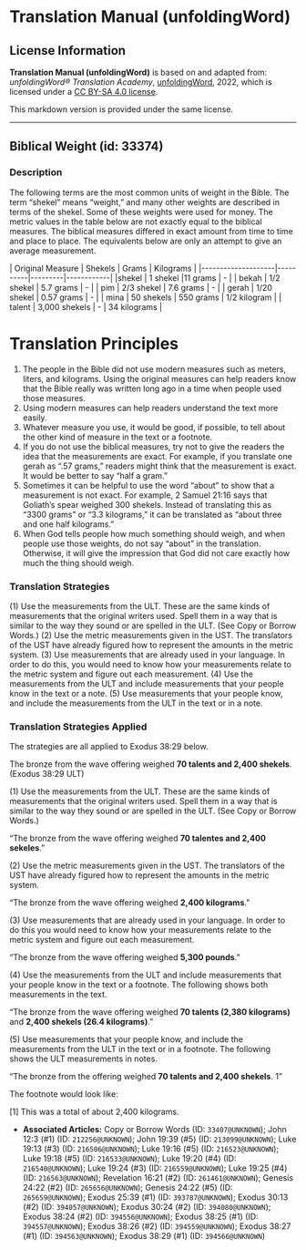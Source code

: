 # Translation Manual (unfoldingWord)

## License Information

**Translation Manual (unfoldingWord)** is based on and adapted from: _unfoldingWord® Translation Academy_, [unfoldingWord](https://unfoldingword.org/utw), 2022, which is licensed under a [CC BY-SA 4.0 license](https://creativecommons.org/licenses/by-sa/4.0/legalcode.en).

This markdown version is provided under the same license.



--------------------------------

## Biblical Weight (id: 33374)

### Description

The following terms are the most common units of weight in the Bible. The term “shekel” means “weight,” and many other weights are described in terms of the shekel. Some of these weights were used for money. The metric values in the table below are not exactly equal to the biblical measures. The biblical measures differed in exact amount from time to time and place to place. The equivalents below are only an attempt to give an average measurement.

\| Original Measure \| Shekels \| Grams \| Kilograms \| \|\-\-\-\-\-\-\-\-\-\-\-\-\-\-\-\-\-\-\-\-\|\-\-\-\-\-\-\-\-\-\-\|\-\-\-\-\-\-\-\-\-\|\-\-\-\-\-\-\-\-\-\-\-\-\| \|shekel \| 1 shekel \|11 grams \| \- \| \| bekah \| 1/2 shekel \| 5\.7 grams \| \- \| \| pim \| 2/3 shekel \| 7\.6 grams \| \- \| \| gerah \| 1/20 shekel \| 0\.57 grams \| \- \| \| mina \| 50 shekels \| 550 grams \| 1/2 kilogram \| \| talent \| 3,000 shekels \| \- \| 34 kilograms \|

Translation Principles
======================

1. The people in the Bible did not use modern measures such as meters, liters, and kilograms. Using the original measures can help readers know that the Bible really was written long ago in a time when people used those measures.
2. Using modern measures can help readers understand the text more easily.
3. Whatever measure you use, it would be good, if possible, to tell about the other kind of measure in the text or a footnote.
4. If you do not use the biblical measures, try not to give the readers the idea that the measurements are exact. For example, if you translate one gerah as “.57 grams,” readers might think that the measurement is exact. It would be better to say “half a gram.”
5. Sometimes it can be helpful to use the word “about” to show that a measurement is not exact. For example, 2 Samuel 21:16 says that Goliath’s spear weighed 300 shekels. Instead of translating this as “3300 grams” or “3\.3 kilograms,” it can be translated as “about three and one half kilograms.”
6. When God tells people how much something should weigh, and when people use those weights, do not say “about” in the translation. Otherwise, it will give the impression that God did not care exactly how much the thing should weigh.

### Translation Strategies

(1\) Use the measurements from the ULT. These are the same kinds of measurements that the original writers used. Spell them in a way that is similar to the way they sound or are spelled in the ULT. (See Copy or Borrow Words.) (2\) Use the metric measurements given in the UST. The translators of the UST have already figured how to represent the amounts in the metric system. (3\) Use measurements that are already used in your language. In order to do this, you would need to know how your measurements relate to the metric system and figure out each measurement. (4\) Use the measurements from the ULT and include measurements that your people know in the text or a note. (5\) Use measurements that your people know, and include the measurements from the ULT in the text or in a note.

### Translation Strategies Applied

The strategies are all applied to Exodus 38:29 below.

The bronze from the wave offering weighed **70 talents and 2,400 shekels**. (Exodus 38:29 ULT)

(1\) Use the measurements from the ULT. These are the same kinds of measurements that the original writers used. Spell them in a way that is similar to the way they sound or are spelled in the ULT. (See Copy or Borrow Words.)

“The bronze from the wave offering weighed **70 talentes and 2,400 sekeles**.”

(2\) Use the metric measurements given in the UST. The translators of the UST have already figured how to represent the amounts in the metric system.

“The bronze from the wave offering weighed **2,400 kilograms**.”

(3\) Use measurements that are already used in your language. In order to do this you would need to know how your measurements relate to the metric system and figure out each measurement.

“The bronze from the wave offering weighed **5,300 pounds**.”

(4\) Use the measurements from the ULT and include measurements that your people know in the text or a footnote. The following shows both measurements in the text.

“The bronze from the wave offering weighed **70 talents (2,380 kilograms)** and **2,400 shekels (26\.4 kilograms)**.”

(5\) Use measurements that your people know, and include the measurements from the ULT in the text or in a footnote. The following shows the ULT measurements in notes.

“The bronze from the offering weighed **70 talents and 2,400 shekels**. 1”

The footnote would look like:

\[1] This was a total of about 2,400 kilograms.

* **Associated Articles:** Copy or Borrow Words (ID: `33407@UNKNOWN`); John 12:3 (#1) (ID: `212256@UNKNOWN`); John 19:39 (#5) (ID: `213099@UNKNOWN`); Luke 19:13 (#3) (ID: `216506@UNKNOWN`); Luke 19:16 (#5) (ID: `216523@UNKNOWN`); Luke 19:18 (#5) (ID: `216533@UNKNOWN`); Luke 19:20 (#4) (ID: `216540@UNKNOWN`); Luke 19:24 (#3) (ID: `216559@UNKNOWN`); Luke 19:25 (#4) (ID: `216563@UNKNOWN`); Revelation 16:21 (#2) (ID: `261461@UNKNOWN`); Genesis 24:22 (#2) (ID: `265656@UNKNOWN`); Genesis 24:22 (#5) (ID: `265659@UNKNOWN`); Exodus 25:39 (#1) (ID: `393787@UNKNOWN`); Exodus 30:13 (#2) (ID: `394057@UNKNOWN`); Exodus 30:24 (#2) (ID: `394080@UNKNOWN`); Exodus 38:24 (#2) (ID: `394556@UNKNOWN`); Exodus 38:25 (#1) (ID: `394557@UNKNOWN`); Exodus 38:26 (#2) (ID: `394559@UNKNOWN`); Exodus 38:27 (#1) (ID: `394563@UNKNOWN`); Exodus 38:29 (#1) (ID: `394566@UNKNOWN`)

